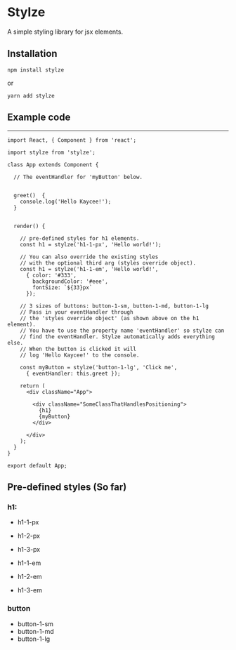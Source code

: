 # Stylze

A simple styling library for jsx elements.

## Installation

```
npm install stylze
```

or

```
yarn add stylze
```

## Example code
--------------------
```
import React, { Component } from 'react';

import stylze from 'stylze';

class App extends Component {

  // The eventHandler for 'myButton' below.


  greet()  {
    console.log('Hello Kaycee!');
  }


  render() {

    // pre-defined styles for h1 elements.
    const h1 = stylze('h1-1-px', 'Hello world!');

    // You can also override the existing styles
    // with the optional third arg (styles override object).
    const h1 = stylze('h1-1-em', 'Hello world!',
      { color: '#333',
        backgroundColor: '#eee',
        fontSize: `${33}px`
      });

    // 3 sizes of buttons: button-1-sm, button-1-md, button-1-lg
    // Pass in your eventHandler through
    // the 'styles override object' (as shown above on the h1 element).
    // You have to use the property name 'eventHandler' so stylze can
    // find the eventHandler. Stylze automatically adds everything else.
    // When the button is clicked it will
    // log 'Hello Kaycee!' to the console.

    const myButton = stylze('button-1-lg', 'Click me',
      { eventHandler: this.greet });

    return (
      <div className="App">

        <div className="SomeClassThatHandlesPositioning">
          {h1}
          {myButton}
        </div>

      </div>
    );
  }
}

export default App;
```
## Pre-defined styles (So far)

### h1:

- h1-1-px
- h1-2-px
- h1-3-px

- h1-1-em
- h1-2-em
- h1-3-em

### button

- button-1-sm
- button-1-md
- button-1-lg